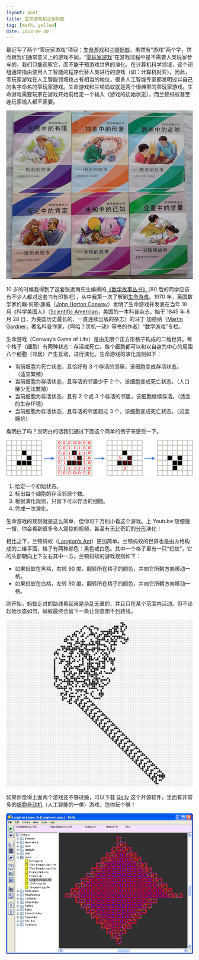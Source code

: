 ```yaml
---
layout: post
title: 生命游戏和兰顿蚂蚁
tag: [math, yellow]
date: 2013-09-30
---
```


最近写了两个“零玩家游戏”项目：[生命游戏](https://myst729.github.io/toys/game-of-life/)和[兰顿蚂蚁](https://myst729.github.io/toys/langton-s-ant/)。虽然有“游戏”两个字，然而跟我们通常意义上的游戏不同，“[零玩家游戏](https://en.wikipedia.org/wiki/Zero-player_game)”在游戏过程中是不需要人类玩家参与的，我们只能观察它，而不能干预游戏世界的演化。在计算机科学领域，这个词组通常指由使用人工智能的程序代替人类进行的游戏（如：计算机对弈）。因此，零玩家游戏在人工智能领域也占有相当的地位，很多人工智能专家都发明过以自己的名字命名的零玩家游戏。生命游戏和兰顿蚂蚁就是两个很典型的零玩家游戏。生命游戏需要玩家在游戏开始前给定一个输入（游戏的初始状态），而兰顿蚂蚁甚至连玩家输入都不需要。

![数学故事丛书](images/math-stories.jpg)

10 岁的时候我得到了这套张远南先生编撰的[《数学故事丛书》](https://baike.baidu.com/item/%E6%95%B0%E5%AD%A6%E6%95%85%E4%BA%8B%E4%B8%9B%E4%B9%A6)（80 后的同学应该有不少人都对这套书有印象吧），从中我第一次了解到[生命游戏](https://en.wikipedia.org/wiki/Conway's_Game_of_Life)。1970 年，英国数学家约翰·何顿·康威（[John Horton Conway](https://en.wikipedia.org/wiki/John_Horton_Conway)）发明了生命游戏并发表在当年 10 月《科学美国人》（[Scientific American](https://en.wikipedia.org/wiki/Scientific_American)，美国的一本科普杂志，始于 1845 年 8 月 28 日，为美国历史最长的、一直连续出版的杂志）的马丁·加德纳（[Martin Gardner](https://en.wikipedia.org/wiki/Martin_Gardner)，著名科普作家，《啊哈？灵机一动》等书的作者）“数学游戏”专栏。

生命游戏（Conway’s Game of Life）是由无限个正方形格子构成的二维世界。每个格子（细胞）有两种状态：存活或死亡。每个细胞都可以和以自身为中心的周围八个细胞（邻居）产生互动，进行演化。生命游戏的演化规则如下：

+ 当前细胞为死亡状态，且恰好有 3 个存活的邻居，该细胞变成存活状态。 （适宜繁殖）
+ 当前细胞为存活状态，且存活的邻居少于 2 个，该细胞变成死亡状态。（人口稀少无法繁殖）
+ 当前细胞为存活状态，且有 2 个或 3 个存活的邻居，该细胞继续存活。（适宜的生存环境）
+ 当前细胞为存活状态，且存活的邻居超过 3 个，该细胞变成死亡状态。（过度拥挤）

看明白了吗？没明白的话我们通过下面这个简单的例子来感受一下。

![Evolution](images/evolution.png)

1. 给定一个初始状态。
2. 标出每个细胞的存活邻居个数。
3. 根据演化规则，只留下可以存活的细胞。
4. 完成一次演化。

生命游戏的规则就是这么简单，但你可千万别小看这个游戏。上 Youtube 随便搜一搜，你会看到很多令人震惊的视频，甚至有无比奇幻的[分形](https://en.wikipedia.org/wiki/Fractal)演化！

相比之下，兰顿蚂蚁（[Langton’s Ant](https://en.wikipedia.org/wiki/Langton's_ant)）更加简单。兰顿蚂蚁的世界也是由方格构成的二维平面，格子有两种颜色：黑色或白色。其中一个格子里有一只“蚂蚁”，它的头部朝向上下左右其中一方。兰顿蚂蚁的游戏规则如下：

+ 如果蚂蚁在黑格，右转 90 度，翻转所在格子的颜色，并向它所朝方向移动一格。
+ 如果蚂蚁在白格，左转 90 度，翻转所在格子的颜色，并向它所朝方向移动一格。

刚开始，蚂蚁走过的路线看起来是杂乱无章的，并且只在某个范围内活动。但不论起始状态如何，蚂蚁最终会留下一条让你意想不到路线。

![Langton’s Ant](images/ant.png)

如果你觉得上面两个游戏还不够过瘾，可以下载 [Golly](http://golly.sourceforge.net/) 这个开源软件，里面有非常多的[细胞自动机](https://en.wikipedia.org/wiki/Cellular_automaton)（人工智能的一类）游戏，包你玩个够！

![Golly](images/golly.png)

